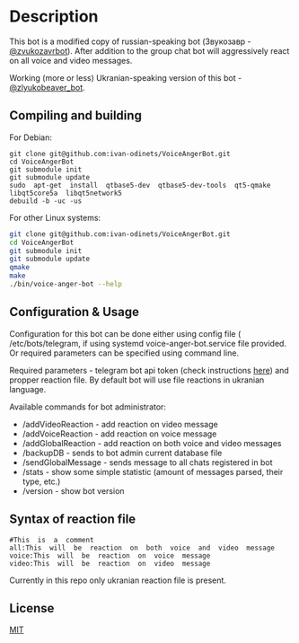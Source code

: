 #  Description

This bot is a modified copy of russian-speaking bot (Звукозавр - [@zvukozavrbot](t.me/zvukozavrbot)). After  addition  to  the  group  chat  bot  will  aggressively  react  on  all  voice  and  video  messages.

Working (more or less) Ukranian-speaking version of this bot - [@zlyukobeaver_bot](t.me/zlyukobeaver_bot).

##  Compiling  and  building

For  Debian:
```
git clone git@github.com:ivan-odinets/VoiceAngerBot.git
cd VoiceAngerBot
git submodule init
git submodule update
sudo  apt-get  install  qtbase5-dev  qtbase5-dev-tools  qt5-qmake  libqt5core5a  libqt5network5
debuild -b -uc -us
```
For  other  Linux  systems:
```bash
git clone git@github.com:ivan-odinets/VoiceAngerBot.git
cd VoiceAngerBot
git submodule init
git submodule update
qmake
make
./bin/voice-anger-bot --help
```

##  Configuration  &  Usage

Configuration for this bot can be done either using config file ( /etc/bots/telegram, if using systemd voice-anger-bot.service file provided. Or required parameters can be specified using command line. 

Required parameters - telegram bot api token (check instructions [here](https://core.telegram.org/bots#6-botfather)) and propper reaction file. By default bot will use file reactions in ukranian language.

Available  commands  for  bot  administrator:

- /addVideoReaction - add reaction on video message
- /addVoiceReaction - add reaction on voice message
- /addGlobalReaction - add reaction on both voice and video messages
- /backupDB - sends to bot admin current database file
- /sendGlobalMessage - sends message to all chats registered in bot
- /stats - show some simple statistic (amount of messages parsed, their type, etc.)
- /version - show bot version

##  Syntax  of  reaction  file
```
#This  is  a  comment
all:This  will  be  reaction  on  both  voice  and  video  message
voice:This  will  be  reaction  on  voice  message
video:This  will  be  reaction  on  video  message
```

Currently  in  this  repo  only  ukranian  reaction  file  is  present.

##  License

[MIT](https://choosealicense.com/licenses/mit/)
